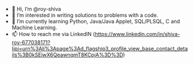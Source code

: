 - 👋 Hi, I’m @roy-shiva
- 👀 I’m interested in writing solutions to problems with a code.
- 🌱 I’m currently learning Python, Java/Java Applet, SQL/PLSQL, C and Machine Learning.
- 📫 How to reach me via LinkedIN (https://www.linkedin.com/in/shiva-roy-677038171?lipi=urn%3Ali%3Apage%3Ad_flagship3_profile_view_base_contact_details%3B0kSEjwX6QeawnqmT8KCpjA%3D%3D)

<!---
roy-shiva/roy-shiva is a ✨ special ✨ repository because its `README.md` (this file) appears on your GitHub profile.
You can click the Preview link to take a look at your changes.
--->
